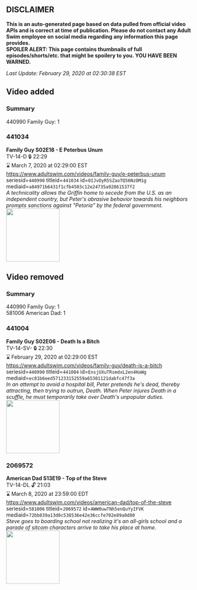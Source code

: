 ## DISCLAIMER
**This is an auto-generated page based on data pulled from official video APIs and is correct at time of publication. Please do not contact any Adult Swim employee on social media regarding any information this page provides.**  
**SPOILER ALERT: This page contains thumbnails of full episodes/shorts/etc. that might be spoilery to you. YOU HAVE BEEN WARNED.**  

_Last Update: February 29, 2020 at 02:30:38 EST_
## Video added
### Summary
440990 Family Guy: 1  
### 441034
**Family Guy S02E18 - E Peterbus Unum**  
TV-14-D 🔒 22:29  
⌛ March 7, 2020 at 02:29:00 EST  
https://www.adultswim.com/videos/family-guy/e-peterbus-unum  
seriesid=`440990` titleid=`441034` id=`0IJvDyR5SZaoTQ56NzOM1g` mediaid=`a84971b6431f1cfb4503c12e24735a92861537f2`  
_A technicality allows the Griffin home to secede from the U.S. as an independent country, but Peter's abrasive behavior towards his neighbors prompts sanctions against "Petoria" by the federal government._  
<a href="https://i.cdn.turner.com/asfix/repository//8a25c3920eaf5fa6010eaffb99c438bf/thumbnail_61170.jpg"><img src="https://i.cdn.turner.com/asfix/repository//8a25c3920eaf5fa6010eaffb99c438bf/thumbnail_61170.jpg" height="144px" /></a>
## Video removed
### Summary
440990 Family Guy: 1  
581006 American Dad: 1  
### 441004
**Family Guy S02E06 - Death Is a Bitch**  
TV-14-SV- 🔒 22:30  
⌛ February 29, 2020 at 02:29:00 EST  
https://www.adultswim.com/videos/family-guy/death-is-a-bitch  
seriesid=`440990` titleid=`441004` id=`EnsjUXuTRsmdxL2en4HaWg` mediaid=`ec81b6eed571233152559a65301121dabfc47f3a`  
_In an attempt to avoid a hospital bill, Peter pretends he's dead, thereby attracting, then trying to outrun, Death.  When Peter injures Death in a scuffle, he must temporarily take over Death's unpopular duties._  
<a href="https://i.cdn.turner.com/adultswim/big/image-upload/thumbnails/thumb-2_image-15396291876802.jpg"><img src="https://i.cdn.turner.com/adultswim/big/image-upload/thumbnails/thumb-2_image-15396291876802.jpg" height="144px" /></a>
### 2069572
**American Dad S13E19 - Top of the Steve**  
TV-14-DL 🔓 21:03  
⌛ March 8, 2020 at 23:59:00 EDT  
https://www.adultswim.com/videos/american-dad/top-of-the-steve  
seriesid=`581006` titleid=`2069572` id=`AWW0uwTNh5enQuYyIFVK` mediaid=`72bb839a13d0c538536e42e36ccfe702e89a0d80`  
_Steve goes to boarding school not realizing it's an all-girls school and a parade of sitcom characters arrive to take his place at home._  
<a href="https://i.cdn.turner.com/adultswim/big/image-upload/thumbnails/thumb-2_image-15578672780289.jpg"><img src="https://i.cdn.turner.com/adultswim/big/image-upload/thumbnails/thumb-2_image-15578672780289.jpg" height="144px" /></a>
